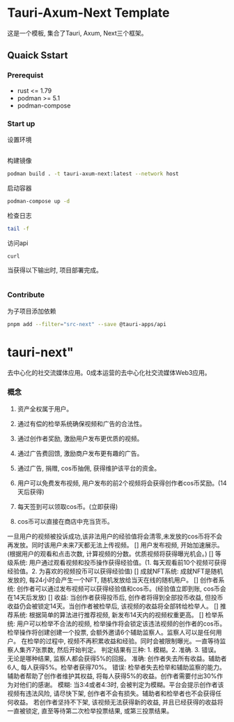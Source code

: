 # Tauri-Axum-Next Template

这是一个模板, 集合了Tauri, Axum, Next三个框架。

## Quaick Sstart

### Prerequist
- rust <= 1.79
- podman >= 5.1
- podman-compose

### Start up

设置环境
```bash

```

构建镜像
```bash
podman build . -t tauri-axum-next:latest --network host
```

启动容器
```bash
podman-compose up -d
```

检查日志
```bash
tail -f 
```

访问api
```bash
curl 
```
当获得以下输出时, 项目部署完成。
```json

```

### Contribute



为子项目添加依赖
```bash
pnpm add --filter="src-next" --save @tauri-apps/api 
```

# tauri-next" 

去中心化的社交流媒体应用。0成本运营的去中心化社交流媒体Web3应用。

### 概念

1. 资产全权属于用户。
2. 通过有偿的检举系统确保视频和广告的合法性。
3. 通过创作者奖励, 激励用户发布更优质的视频。
4. 通过广告费回馈, 激励商户发布更有趣的广告。
5. 通过广告, 捐赠, cos币抽佣, 获得维护该平台的资金。


1. 用户可以免费发布视频, 用户发布的前2个视频将会获得创作者cos币奖励。(14天后获得)
2. 每天签到可以领取cos币。(立即获得)
3. cos币可以直接在商店中充当货币。




一旦用户的视频被投诉成功,该非法用户的经验值将会清零,未发放的cos币将不会再发放。同时该用户未来7天都无法上传视频。
[] 用户发布视频, 开始加速展示。(根据用户的观看和点击次数, 计算视频的分数。优质视频将获得曝光机会。)
[] 等级系统: 用户通过观看视频和投币操作获得经验值。(1. 每天观看前10个视频可获得经验值。2. 为喜欢的视频投币可以获得经验值)
[] 成就NFT系统: 成就NFT是随机发放的, 每24小时会产生一个NFT, 随机发放给当天在线的随机用户。
[] 创作者系统: 创作者可以通过发布视频可以获得经验值和cos币。(经验值立即到账, cos币会在14天后发放)
[] 收益: 当创作者获得投币后, 创作者将得到全部投币收益, 但投币收益仍会被锁定14天。当创作者被检举后, 该视频的收益将全部转给检举人。
[] 推荐系统: 根据简单的算法进行推荐视频, 新发布14天内的视频权重更高。
[] 检举系统: 用户可以检举不合法的视频, 检举操作将会锁定该违法视频的创作者的cos币。检举操作将创建创建一个投票, 会额外邀请6个辅助监察人。监察人可以是任何用户。
在检举的过程中, 视频不再积累收益和经验。同时会被限制曝光。一直等待监察人集齐7张票数, 然后开始判定。
判定结果有三种: 1. 模糊。2. 准确. 3. 错误。
无论是哪种结果, 监察人都会获得5%的回报。
准确: 创作者失去所有收益。辅助者6人, 每人获得5%。检举者获得70%。
错误: 检举者失去检举和辅助监察的能力。辅助者帮助了创作者维护其权益, 将每人获得5%的收益。创作者需要付出30%作为对他们的感谢。
模糊: 当3:4或者4:3时, 会被判定为模糊。平台会提示创作者该视频有违法风险, 请尽快下架, 创作者不会有损失。辅助者和检举者也不会获得任何收益。
若创作者坚持不下架, 该视频无法获得新的收益, 并且已经获得的收益将一直被锁定, 直至等待第二次检举投票结果, 或第三投票结果。




